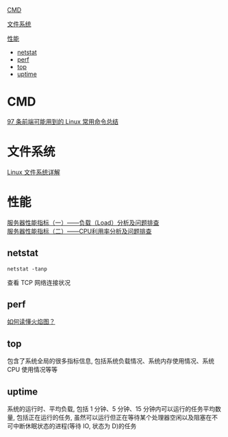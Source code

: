 [CMD](#cmd)
  
  
[文件系统](#文件系统)
  
[性能](#性能)
 - [netstat](#netstat)
 - [perf](#perf)
 - [top](#top)
 - [uptime](#uptime)

# CMD

[97 条前端可能用到的 Linux 常用命令总结](https://mp.weixin.qq.com/s/DuMVH1-kxkIpUzxDs7p4og)<br>

# 文件系统

[Linux 文件系统详解](https://mp.weixin.qq.com/s/yuyRNlNQQQs6BHJKtQJOQg)<br>

# 性能

[服务器性能指标（一）——负载（Load）分析及问题排查](https://mp.weixin.qq.com/s/s4MkM6UDo5TOLhfnZadGsQ)<br>
[服务器性能指标（二）——CPU利用率分析及问题排查](https://mp.weixin.qq.com/s/iXVi-5ksjSlU7t0H9Dhjwg)<br>

## netstat

`netstat -tanp`

查看 TCP 网络连接状况

## perf

[如何读懂火焰图？](https://mp.weixin.qq.com/s/ujYSGr_UphO4IkNt12BbXg)<br>

## top

包含了系统全局的很多指标信息, 包括系统负载情况、系统内存使用情况、系统 CPU 使用情况等等

## uptime

系统的运行时、平均负载, 包括 1 分钟、5 分钟、15 分钟内可以运行的任务平均数量, 包括正在运行的任务, 虽然可以运行但正在等待某个处理器空闲以及阻塞在不可中断休眠状态的进程(等待 IO, 状态为 D)的任务